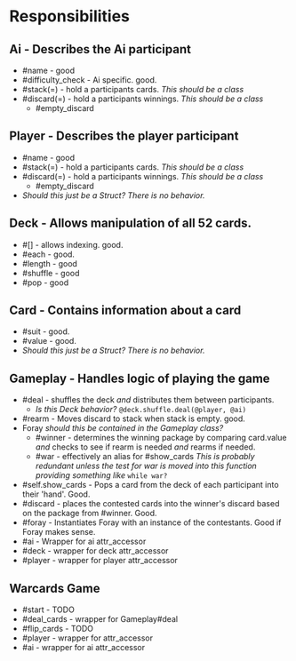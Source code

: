 # Responsibilities

## Ai - Describes the Ai participant
* #name - good
* #difficulty_check - Ai specific. good.
* #stack(=) - hold a participants cards. _This should be a class_
* #discard(=) - hold a participants winnings. _This should be a class_
  * #empty_discard

## Player - Describes the player participant
* #name - good
* #stack(=) - hold a participants cards. _This should be a class_
* #discard(=) - hold a participants winnings. _This should be a class_
  * #empty_discard
* _Should this just be a Struct? There is no behavior._

## Deck - Allows manipulation of all 52 cards.
* #[] - allows indexing. good.
* #each - good.
* #length - good
* #shuffle - good
* #pop - good

## Card - Contains information about a card
* #suit - good.
* #value - good.
* _Should this just be a Struct? There is no behavior._

## Gameplay - Handles logic of playing the game
* #deal - shuffles the deck _and_ distributes them between participants.
    * _Is this Deck behavior?_ `@deck.shuffle.deal(@player, @ai)`
* #rearm - Moves discard to stack when stack is empty. good.
* Foray _should this be contained in the Gameplay class?_
    * #winner - determines the winning package by comparing card.value _and_ checks to see if rearm is needed _and_ rearms
    if needed.
    * #war - effectively an alias for #show_cards _This is probably redundant unless the test for war is moved into this 
    function providing something like_ `while war?`
* #self.show_cards - Pops a card from the deck of each participant into their 'hand'. Good.
* #discard - places the contested cards into the winner's discard based on the package from #winner. Good.
* #foray - Instantiates Foray with an instance of the contestants. Good if Foray makes sense.
* #ai - Wrapper for ai attr_accessor
* #deck - wrapper for deck attr_accessor
* #player - wrapper for player attr_accessor

## Warcards Game
* #start - TODO
* #deal_cards - wrapper for Gameplay#deal
* #flip_cards - TODO
* #player - wrapper for attr_accessor
* #ai - wrapper for ai attr_accessor
    